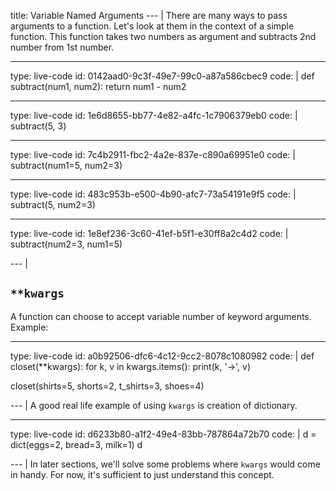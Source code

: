 title: Variable Named Arguments
--- |
  There are many ways to pass arguments to a function. Let's look at them in the context of a simple function. This function takes two numbers as argument and subtracts 2nd number from 1st number.

---
type: live-code
id: 0142aad0-9c3f-49e7-99c0-a87a586cbec9
code: |
  def subtract(num1, num2):
    return num1 - num2

---
type: live-code
id: 1e6d8655-bb77-4e82-a4fc-1c7906379eb0
code: |
  subtract(5, 3)

---
type: live-code
id: 7c4b2911-fbc2-4a2e-837e-c890a69951e0
code: |
  subtract(num1=5, num2=3)

---
type: live-code
id: 483c953b-e500-4b90-afc7-73a54191e9f5
code: |
  subtract(5, num2=3)

---
type: live-code
id: 1e8ef236-3c60-41ef-b5f1-e30ff8a2c4d2
code: |
  subtract(num2=3, num1=5)

--- |
  ## `**kwargs`
  A function can choose to accept variable number of keyword arguments. Example:

---
type: live-code
id: a0b92506-dfc6-4c12-9cc2-8078c1080982
code: |
  def closet(**kwargs):
    for k, v in kwargs.items():
      print(k, '->', v)

  closet(shirts=5, shorts=2, t_shirts=3, shoes=4)

--- |
  A good real life example of using `kwargs` is creation of dictionary.

---
type: live-code
id: d6233b80-a1f2-49e4-83bb-787864a72b70
code: |
  d = dict(eggs=2, bread=3, milk=1)
  d

--- |
  In later sections, we'll solve some problems where `kwargs` would come in handy. For now, it's sufficient to just understand this concept.
